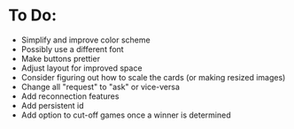 # To Do:

- Simplify and improve color scheme
- Possibly use a different font
- Make buttons prettier
- Adjust layout for improved space
- Consider figuring out how to scale the cards (or making resized images)
- Change all "request" to "ask" or vice-versa
- Add reconnection features
- Add persistent id
- Add option to cut-off games once a winner is determined